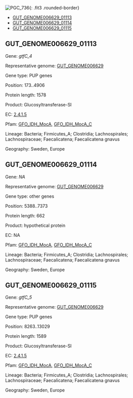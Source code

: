 ![PGC_736](../static/images/Clusters_figure/PGC_736.jpg){: .fit3 .rounded-border}

<ul id="myTab" class="nav nav-tabs">
  <li class="active">
        <a href="#tab1" data-toggle="tab">GUT_GENOME006629_01113</a>
  </li>
<li><a href="#tab2" data-toggle="tab">GUT_GENOME006629_01114</a></li>
<li><a href="#tab3" data-toggle="tab">GUT_GENOME006629_01115</a></li>
</ul>

<div id="myTabContent" class="tab-content">
  <div class="tab-pane fade in active" id="tab1">

<h2 id="GUT_GENOME006629_01113">GUT_GENOME006629_01113</h2>
<p>Gene: <em>gtfC_4</em>
<p>Representative genome: <a href="https://www.ebi.ac.uk/metagenomics/genomes/MGYG-HGUT-01380">GUT_GENOME006629</a></p>
<p>Gene type: PUP genes</p>
<p>Position: 173..4906</p>
<p>Protein length: 1578</p>
<p>Product: Glucosyltransferase-SI</p>
<p>EC: <a href="https://www.brenda-enzymes.org/enzyme.php?ecno=2.4.1.5">2.4.1.5</a></p>
<p>Pfam: <a href="http://pfam.xfam.org/family/GFO_IDH_MocA">GFO_IDH_MocA</a>, <a href="http://pfam.xfam.org/family/GFO_IDH_MocA_C">GFO_IDH_MocA_C</a></p>
<p>Lineage: Bacteria; Firmicutes_A; Clostridia; Lachnospirales; Lachnospiraceae; Faecalicatena; Faecalicatena gnavus</p>
<p>Geography: Sweden, Europe</p>
  </div>

  <div class="tab-pane fade" id="tab2">

<h2 id="GUT_GENOME006629_01114">GUT_GENOME006629_01114</h2>
<p>Gene: <em>NA</em></p>
<p>Representative genome: <a href="https://www.ebi.ac.uk/metagenomics/genomes/MGYG-HGUT-01380">GUT_GENOME006629</a></p>
<p>Gene type: other genes</p>
<p>Position: 5388..7373</p>
<p>Protein length: 662</p>
<p>Product: hypothetical protein</p>
<p>EC: NA</p>
<p>Pfam: <a href="http://pfam.xfam.org/family/GFO_IDH_MocA">GFO_IDH_MocA</a>, <a href="http://pfam.xfam.org/family/GFO_IDH_MocA_C">GFO_IDH_MocA_C</a></p>
<p>Lineage: Bacteria; Firmicutes_A; Clostridia; Lachnospirales; Lachnospiraceae; Faecalicatena; Faecalicatena gnavus</p>
<p>Geography: Sweden, Europe</p>

  </div>
  <div class="tab-pane fade" id="tab3">

<h2 id="GUT_GENOME006629_01115">GUT_GENOME006629_01115</h2>
<p>Gene: <em>gtfC_5</em></p>
<p>Representative genome: <a href="https://www.ebi.ac.uk/metagenomics/genomes/MGYG-HGUT-01380">GUT_GENOME006629</a></p>
<p>Gene type: PUP genes</p>
<p>Position: 8263..13029</p>
<p>Protein length: 1589</p>
<p>Product: Glucosyltransferase-SI</p>
<p>EC: <a href="https://www.brenda-enzymes.org/enzyme.php?ecno=2.4.1.5">2.4.1.5</a></p>
<p>Pfam: <a href="http://pfam.xfam.org/family/GFO_IDH_MocA">GFO_IDH_MocA</a>, <a href="http://pfam.xfam.org/family/GFO_IDH_MocA_C">GFO_IDH_MocA_C</a></p>
<p>Lineage: Bacteria; Firmicutes_A; Clostridia; Lachnospirales; Lachnospiraceae; Faecalicatena; Faecalicatena gnavus</p>
<p>Geography: Sweden, Europe</p>

  </div>
</div>
